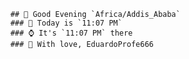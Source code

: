 
        ## 👋 Good Evening `Africa/Addis_Ababa`
        ### 📅 Today is `11:07 PM`
        ### ⌚ It's `11:07 PM` there
        ### 🎩 With love, EduardoProfe666 
        